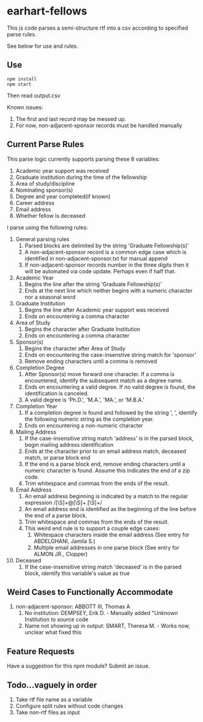 # earhart-fellows
This js code parses a semi-structure rtf into a csv according to specified parse rules.

See below for use and rules.

## Use

```
npm install
npm start
```

Then read output.csv

Known issues:
1. The first and last record may be messed up.
1. For now, non-adjacent-sponsor records must be handled manually

## Current Parse Rules
This parse logic currently supports parsing these 8 variables:
1. Academic year support was received
1. Graduate institution during the time of the fellowship
1. Area of study/discipline
1. Nominating sponsor(s)
1. Degree and year completed(if known)
1. Career address
1. Email address
1. Whether fellow is deceased

I parse using the following rules:
1. General parsing rules
    1. Parsed blocks are delimited by the string 'Graduate Fellowship(s)'
    1. A non-adjacent-sponsor record is a common edge case which is identified in non-adjacent-sponsor.txt for manual append
    1. If non-adjacent-sponsor records number in the three digits then it will be automated via code update. Perhaps even if half that.
1. Academic Year
    1. Begins the line after the string 'Graduate Fellowship(s)'
    1. Ends at the next line which neither begins with a numeric character nor a seasonal word
1. Graduate Institution
    1. Begins the line after Academic year support was received
    1. Ends on encountering a comma character
1. Area of Study
    1. Begins the character after Graduate Institution
    1. Ends on encountering a comma character
1. Sponsor(s)
    1. Begins the character after Area of Study
    1. Ends on encountering the case-insenstive string match for 'sponsor'
    1. Remove ending characters until a comma is removed
1. Completion Degree
    1. After Sponsor(s) move forward one character. If a comma is encountered, identify the subsequent match as a degree name.
    1. Ends on encountering a valid degree. If no valid degree is found, the identification is canceled.
    1. A valid degree is 'Ph.D.', 'M.A.', 'MA.', or 'M.B.A.'
1. Completion Year
    1. If a completion degree is found and followed by the string ', ', identify the following numeric string as the completion year.
    1. Ends on encountering a non-numeric character
1. Mailing Address
    1. If the case-insensitive string match 'address' is in the parsed block, begin mailing address identification
    1. Ends at the character prior to an email address match, deceased match, or parse block end
    1. If the end is a parse block end, remove ending characters until a numeric character is found. Assume this indicates the end of a zip code.
    1. Trim whitespace and commas from the ends of the result.
1. Email Address
    1. An email address beginning is indicated by a match to the regular expression /[\S]+@[\S]+\.[\S]+/
    1. An email address end is identified as the beginning of the line before the end of a parse block.
    1. Trim whitespace and commas from the ends of the result.
    1. This weird end rule is to support a couple edge cases:
        1. Whitespace characters inside the email address (See entry for ABDELGHANI, Jamila S.)
        1. Multiple email addresses in one parse block (See entry for ALMON JR., Clopper)
1. Deceased
    1. If the case-insensitive string match 'deceased' is in the parsed block, identify this variable's value as true

## Weird Cases to Functionally Accommodate
1. non-adjacent-sponsor: ABBOTT III, Thomas A
	1. No institution: DEMPSEY, Erik D. - Manually added "Unknown Institution to source code 
	1. Name not showing up in output: SMART, Theresa M. - Works now, unclear what fixed this

## Feature Requests
Have a suggestion for this npm module? Submit an issue.

## Todo...vaguely in order
1. Take rtf file name as a variable
1. Configure split rules without code changes
1. Take non-rtf files as input
